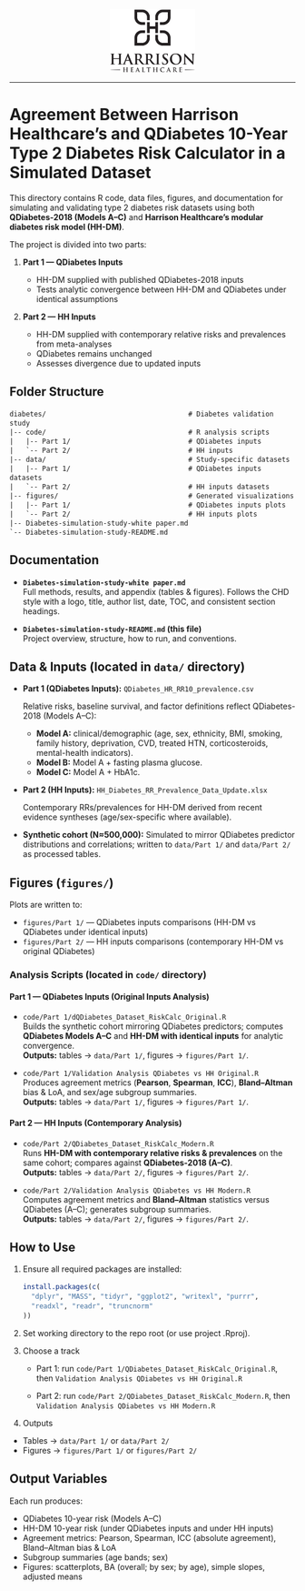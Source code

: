 <div align="center">
  <img src="../../../assets/harrison-logo.jpg" alt="Harrison Healthcare Logo" width="150">
</div>

---

# Agreement Between Harrison Healthcare’s and QDiabetes 10-Year Type 2 Diabetes Risk Calculator in a Simulated Dataset

This directory contains R code, data files, figures, and documentation for simulating and validating type 2 diabetes risk datasets using both **QDiabetes-2018 (Models A–C)** and **Harrison Healthcare’s modular diabetes risk model (HH-DM)**.  

The project is divided into two parts:

1. **Part 1 — QDiabetes Inputs**
   - HH-DM supplied with published QDiabetes-2018 inputs
   - Tests analytic convergence between HH-DM and QDiabetes under identical assumptions

2. **Part 2 — HH Inputs**
   - HH-DM supplied with contemporary relative risks and prevalences from meta-analyses
   - QDiabetes remains unchanged
   - Assesses divergence due to updated inputs



## Folder Structure
```text
diabetes/                                   # Diabetes validation study
|-- code/                                   # R analysis scripts
|   |-- Part 1/                             # QDiabetes inputs
|   `-- Part 2/                             # HH inputs
|-- data/                                   # Study-specific datasets
|   |-- Part 1/                             # QDiabetes inputs datasets
|   `-- Part 2/                             # HH inputs datasets
|-- figures/                                # Generated visualizations
|   |-- Part 1/                             # QDiabetes inputs plots
|   `-- Part 2/                             # HH inputs plots
|-- Diabetes-simulation-study-white paper.md
`-- Diabetes-simulation-study-README.md
```

## Documentation

- **`Diabetes-simulation-study-white paper.md`**  
  Full methods, results, and appendix (tables & figures). Follows the CHD style with a logo, title, author list, date, TOC, and consistent section headings.

- **`Diabetes-simulation-study-README.md` (this file)**  
  Project overview, structure, how to run, and conventions.


## Data & Inputs (located in `data/` directory)

- **Part 1 (QDiabetes Inputs):**
`QDiabetes_HR_RR10_prevalence.csv`

  Relative risks, baseline survival, and factor definitions reflect QDiabetes-2018 (Models A–C):
  - **Model A:** clinical/demographic (age, sex, ethnicity, BMI, smoking, family history, deprivation, CVD, treated HTN, corticosteroids, mental-health indicators).
  - **Model B:** Model A + fasting plasma glucose.
  - **Model C:** Model A + HbA1c.

- **Part 2 (HH Inputs):**
  `HH_Diabetes_RR_Prevalence_Data_Update.xlsx`

  Contemporary RRs/prevalences for HH-DM derived from recent evidence syntheses (age/sex-specific where available).

- **Synthetic cohort (N≈500,000):**
  Simulated to mirror QDiabetes predictor distributions and correlations; written to `data/Part 1/` and `data/Part 2/` as processed tables.


## Figures (`figures/`)

Plots are written to:

- `figures/Part 1/` — QDiabetes inputs comparisons (HH-DM vs QDiabetes under identical inputs)  
- `figures/Part 2/` — HH inputs comparisons (contemporary HH-DM vs original QDiabetes)


### Analysis Scripts (located in `code/` directory)

#### Part 1 — QDiabetes Inputs (Original Inputs Analysis)
- `code/Part 1/dQDiabetes_Dataset_RiskCalc_Original.R`  
  Builds the synthetic cohort mirroring QDiabetes predictors; computes **QDiabetes Models A–C** and **HH-DM with identical inputs** for analytic convergence.  
  **Outputs:** tables → `data/Part 1/`, figures → `figures/Part 1/`.

- `code/Part 1/Validation Analysis QDiabetes vs HH Original.R`  
  Produces agreement metrics (**Pearson**, **Spearman**, **ICC**), **Bland–Altman** bias & LoA, and sex/age subgroup summaries.  
  **Outputs:** tables → `data/Part 1/`, figures → `figures/Part 1/`.

#### Part 2 — HH Inputs (Contemporary Analysis)
- `code/Part 2/QDiabetes_Dataset_RiskCalc_Modern.R`  
  Runs **HH-DM with contemporary relative risks & prevalences** on the same cohort; compares against **QDiabetes-2018 (A–C)**.  
  **Outputs:** tables → `data/Part 2/`, figures → `figures/Part 2/`.

- `code/Part 2/Validation Analysis QDiabetes vs HH Modern.R`  
  Computes agreement metrics and **Bland–Altman** statistics versus QDiabetes (A–C); generates subgroup summaries.  
  **Outputs:** tables → `data/Part 2/`, figures → `figures/Part 2/`.
  

## How to Use

1. Ensure all required packages are installed:
   ```R
   install.packages(c(
     "dplyr", "MASS", "tidyr", "ggplot2", "writexl", "purrr",
     "readxl", "readr", "truncnorm"
   ))
   ```
2. Set working directory to the repo root (or use project .Rproj).

3. Choose a track

   - Part 1: run `code/Part 1/QDiabetes_Dataset_RiskCalc_Original.R`, then `Validation Analysis QDiabetes vs HH Original.R`

   - Part 2: run `code/Part 2/QDiabetes_Dataset_RiskCalc_Modern.R`, then `Validation Analysis QDiabetes vs HH Modern.R`

4. Outputs

  - Tables → `data/Part 1/` or `data/Part 2/`
  - Figures → `figures/Part 1/` or `figures/Part 2/`


## Output Variables

Each run produces:
- QDiabetes 10-year risk (Models A–C)
- HH-DM 10-year risk (under QDiabetes inputs and under HH inputs)
- Agreement metrics: Pearson, Spearman, ICC (absolute agreement), Bland–Altman bias & LoA
- Subgroup summaries (age bands; sex)
- Figures: scatterplots, BA (overall; by sex; by age), simple slopes, adjusted means

